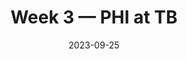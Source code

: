 ---
layout: game
title: Week 3 — PHI at TB
season: 2023
game_id: 2023_03_PHI_TB
week: 3
date: 2023-09-25
home_team: TB
away_team: PHI
final_home: 11
final_away: 25
pbp_url: /assets/data/pbp/2023/2023_03_PHI_TB.csv.gz
---